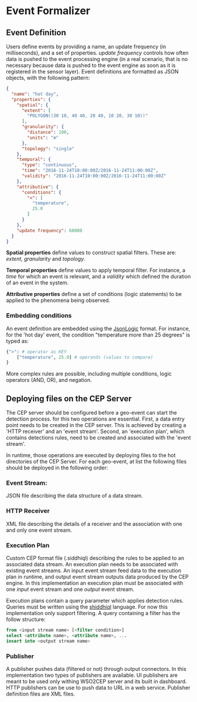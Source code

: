# Event Formalizer

## Event Definition
Users define events by providing a name, an update frequency (in milliseconds), and a set of properties. *update frequency* controls how often data is pushed to the event processing engine (in a real scenario, that is no necessary because data is pushed to the event engine as soon as it is registered in the sensor layer).  Event definitions are formatted as JSON objects, with the following pattern:

```json
{
  "name": "hot day",
  "properties": {
    "spatial": {
      "extent": [
        "POLYGON((30 10, 40 40, 20 40, 10 20, 30 10))"
      ],
      "granularity": {
        "distance": 100,
        "units": "m"
      },
      "topology": "single"
    },
    "temporal": {
      "type": "continuous",
      "time": "2016-11-24T10:00:00Z/2016-11-24T11:00:00Z",
      "validity": "2016-11-24T10:00:00Z/2016-11-24T11:00:00Z"
    },
    "attributive": {
      "conditions": {
        "<": [
          "temperature",
          25.0
        ]
      }
    },
    "update frequency": 60000
  }
}
```


**Spatial properties** define values to construct spatial filters. These are: *extent, granularity* and *topology*.

**Temporal properties** define values to apply temporal filter. For instance, a *time* for which an event is relevant, and a *validity* which defined the duration of an event in the system.

**Attributive properties** define a set of conditions (logic statements) to be applied to the phenomena being observed.

### Embedding conditions
An event definition are embedded using the <a href= "http://jsonlogic.com/">JsonLogic</a> format. For instance, for the 'hot day' event, the condition "temperature more than 25 degrees" is typed as:

``` python
{">": # operator as KEY
    ["temperature", 25.0] # operands (values to compare)
}
```

More complex rules are possible, including multiple conditions, logic operators (AND, OR), and negation.

## Deploying files on the CEP Server

The CEP server should be configured before a geo-event can start the detection process. for this two operations are essential. First, a data entry point needs to be created in the CEP server. This is achieved by creating a 'HTTP receiver' and an 'event stream'. Second, an 'execution plan', which contains detections rules, need to be created and associated with the 'event stream'.

In runtime, those operations are executed by deploying  files to the hot directories of the CEP Server.
For each geo-event, at list the following files should be deployed in the following order:

### Event Stream:

JSON file describing the data structure of a data stream.

### HTTP Receiver
XML file describing the details of a receiver and the association with one and only one event stream.

### Execution Plan
Custom CEP format file (.siddhiql) describing the rules to be applied to an associated data stream. An execution plan needs to be associated with  existing event streams. An input event stream feed data to the execution plan in runtime, and output event stream outputs data produced by the CEP engine. In this implementation an execution plan must be associated with one *input* event stream and one *output* event stream.

Execution plans contain a query parameter which applies detection rules.
Queries must be written using the <a href=https://docs.wso2.com/display/DAS310/Siddhi+Query+Language>shiddhiql</a> language.  For now this implementation only support filtering. A query containing a filter has the follow structure:

``` sql
from <input stream name> [<filter condition>]
select <attribute name>, <attribute name>, ...
insert into <output stream name>
```

### Publisher
A publisher pushes data (filtered or not) through output connectors. In this implementation two types of publishers are available. UI publishers are meant to be used only withing WSO2CEP server and its built in dashboard. HTTP publishers can be use to push data to URL in a web service. Publisher definition files are XML files.




